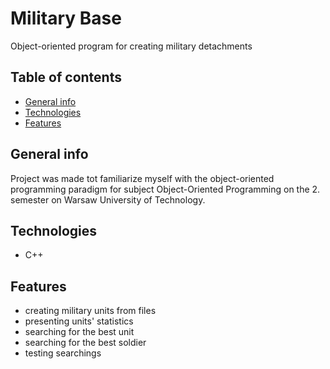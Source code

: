 # Military Base
Object-oriented program for creating military detachments

## Table of contents
* [General info](#general-info)
* [Technologies](#technologies)
* [Features](#features)

## General info
Project was made tot familiarize myself with the object-oriented programming paradigm for subject Object-Oriented Programming on the 2. semester on Warsaw University of Technology.

## Technologies
* C++

## Features
- creating military units from files
- presenting units' statistics
- searching for the best unit
- searching for the best soldier
- testing searchings
